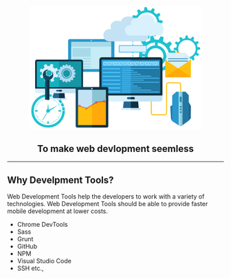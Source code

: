 <p align="center">
  <img alt="Technology" width="400px" src="/assets/images/tech.png" />
</p>
<h2 align="center">To make web devlopment seemless</h2>

---

## Why Develpment Tools?

Web Development Tools help the developers to work with a variety of technologies. Web Development Tools should be able to provide faster mobile development at lower costs.

* Chrome DevTools
* Sass
* Grunt
* GitHub
* NPM
* Visual Studio Code
* SSH etc.,
